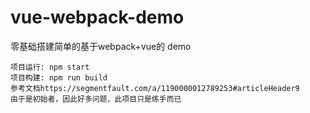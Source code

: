 # vue-webpack-demo
零基础搭建简单的基于webpack+vue的 demo

```
项目运行: npm start
项目构建: npm run build
参考文档https://segmentfault.com/a/1190000012789253#articleHeader9
由于是初始者，因此好多问题，此项目只是练手而已
```
